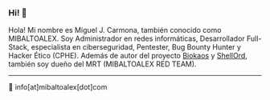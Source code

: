 ### Hi! 👋
<!-- TUJYe0hpIV9NaUJhbHRvQWxleF9GcjBtX0dpdGh1YiEhfQ== -->
Hola! Mi nombre es Miguel J. Carmona, también conocido como MIBALTOALEX. Soy Administrador en redes informáticas, Desarrollador Full-Stack, especialista en ciberseguridad, Pentester, Bug Bounty Hunter y Hacker Ético (CPHE). Además de autor del proyecto [Biokaos](https://biokaos.mibaltoalex.com) y [ShellOrd](https://github.com/MiBaLToALeX/ShellOrd), también soy dueño del MRT (MIBALTOALEX RED TEAM).

---

💬 info[at]mibaltoalex[dot]com
